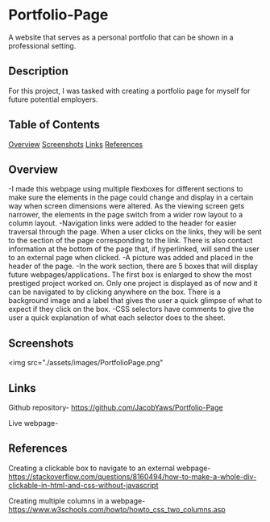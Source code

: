 # Portfolio-Page
A website that serves as a personal portfolio that can be shown in a professional setting.

## Description

For this project, I was tasked with creating a portfolio page for myself for future potential employers. 

## Table of Contents

[Overview](#overview)
[Screenshots](#Screenshots)
[Links](#Links)
[References](#References)


## Overview

-I made this webpage using multiple flexboxes for different sections to make sure the elements in the page could change and display in a certain way when screen dimensions were altered. As the viewing screen gets narrower, the elements in the page switch from a wider row layout to a column layout. 
-Navigation links were added to the header for easier traversal through the page. When a user clicks on the links, they will be sent to the section of the page corresponding to the link. There is also contact information at the bottom of the page that, if hyperlinked, will send the user to an external page when clicked. 
-A picture was added and placed in the header of the page. 
-In the work section, there are 5 boxes that will display future webpages/applications. The first box is enlarged to show the most prestiged project worked on. Only one project is displayed as of now and it can be navigated to by clicking anywhere on the box. There is a background image and a label that gives the user a quick glimpse of what to expect if they click on the box.
-CSS selectors have comments to give the user a quick explanation of what each selector does to the sheet.

## Screenshots 

  <img src="./assets/images/PortfolioPage.png"

## Links  

Github repository- https://github.com/JacobYaws/Portfolio-Page

Live webpage- 



## References
Creating a clickable box to navigate to an external webpage- https://stackoverflow.com/questions/8160494/how-to-make-a-whole-div-clickable-in-html-and-css-without-javascript

Creating multiple columns in a webpage- https://www.w3schools.com/howto/howto_css_two_columns.asp
